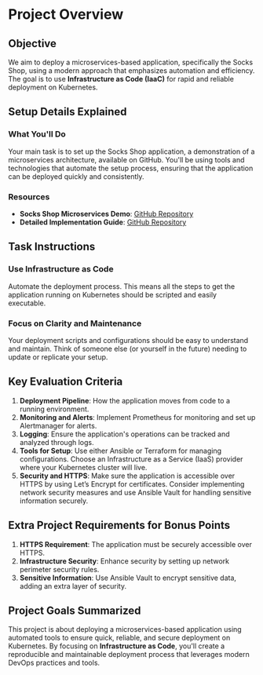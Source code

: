 # Project Overview

## Objective
We aim to deploy a microservices-based application, specifically the Socks Shop, using a modern approach that emphasizes automation and efficiency. The goal is to use **Infrastructure as Code (IaaC)** for rapid and reliable deployment on Kubernetes.

## Setup Details Explained

### What You'll Do
Your main task is to set up the Socks Shop application, a demonstration of a microservices architecture, available on GitHub. You'll be using tools and technologies that automate the setup process, ensuring that the application can be deployed quickly and consistently.

### Resources
- **Socks Shop Microservices Demo**: [GitHub Repository](https://github.com/microservices-demo/microservices-demo)
- **Detailed Implementation Guide**: [GitHub Repository](https://github.com/microservices-demo/microservices-demo/blob/master/DEPLOY.md)

## Task Instructions

### Use Infrastructure as Code
Automate the deployment process. This means all the steps to get the application running on Kubernetes should be scripted and easily executable.

### Focus on Clarity and Maintenance
Your deployment scripts and configurations should be easy to understand and maintain. Think of someone else (or yourself in the future) needing to update or replicate your setup.

## Key Evaluation Criteria

1. **Deployment Pipeline**: How the application moves from code to a running environment.
2. **Monitoring and Alerts**: Implement Prometheus for monitoring and set up Alertmanager for alerts.
3. **Logging**: Ensure the application's operations can be tracked and analyzed through logs.
4. **Tools for Setup**: Use either Ansible or Terraform for managing configurations. Choose an Infrastructure as a Service (IaaS) provider where your Kubernetes cluster will live.
5. **Security and HTTPS**: Make sure the application is accessible over HTTPS by using Let’s Encrypt for certificates. Consider implementing network security measures and use Ansible Vault for handling sensitive information securely.

## Extra Project Requirements for Bonus Points

1. **HTTPS Requirement**: The application must be securely accessible over HTTPS.
2. **Infrastructure Security**: Enhance security by setting up network perimeter security rules.
3. **Sensitive Information**: Use Ansible Vault to encrypt sensitive data, adding an extra layer of security.

## Project Goals Summarized
This project is about deploying a microservices-based application using automated tools to ensure quick, reliable, and secure deployment on Kubernetes. By focusing on **Infrastructure as Code**, you'll create a reproducible and maintainable deployment process that leverages modern DevOps practices and tools.
